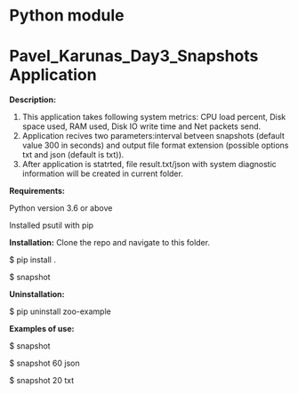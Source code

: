 # Python module

# Pavel_Karunas_Day3_Snapshots Application

**Description:**
1. This application takes following system metrics: CPU load percent, Disk space used, RAM used, Disk IO write time and Net packets send.
2. Application recives two parameters:interval betveen snapshots (default value 300 in seconds) and output file format extension (possible options txt and json (default is txt)).
3. After application is statrted, file result.txt/json with system diagnostic information will be created in current folder.

**Requirements:**

Python version 3.6 or above

Installed psutil with pip

**Installation:**
Clone the repo and navigate to this folder.

  $ pip install .

  $ snapshot

**Uninstallation:**

  $ pip uninstall zoo-example

**Examples of use:**

  $ snapshot

  $ snapshot 60 json

  $ snapshot 20 txt
